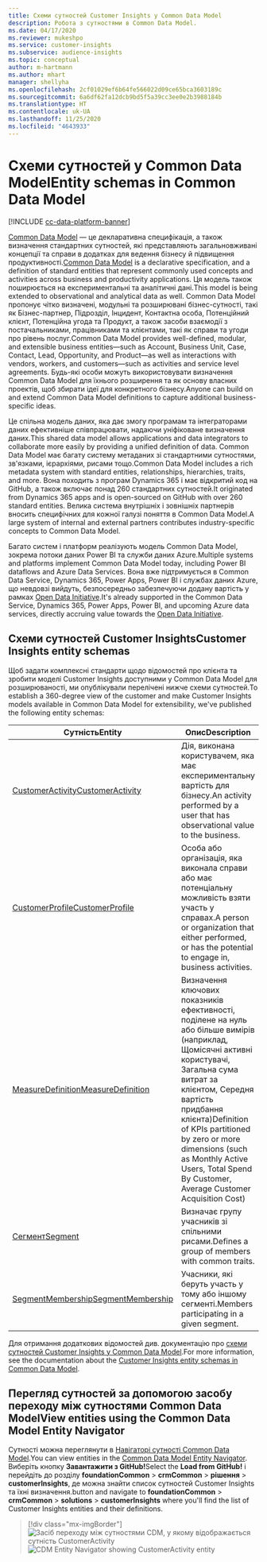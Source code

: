 ```yaml
---
title: Схеми сутностей Customer Insights у Common Data Model
description: Робота з сутностями в Common Data Model.
ms.date: 04/17/2020
ms.reviewer: mukeshpo
ms.service: customer-insights
ms.subservice: audience-insights
ms.topic: conceptual
author: m-hartmann
ms.author: mhart
manager: shellyha
ms.openlocfilehash: 2cf01029ef6b64fe566022d09ce65bca3603189c
ms.sourcegitcommit: 6a6df62fa12dcb9bd5f5a39cc3ee0e2b3988184b
ms.translationtype: HT
ms.contentlocale: uk-UA
ms.lasthandoff: 11/25/2020
ms.locfileid: "4643933"
---
```

# <a name="entity-schemas-in-common-data-model"></a><span data-ttu-id="67bcb-103">Схеми сутностей у Common Data Model</span><span class="sxs-lookup"><span data-stu-id="67bcb-103">Entity schemas in Common Data Model</span></span>

[!INCLUDE [cc-data-platform-banner](../includes/cc-data-platform-banner.md)]

<span data-ttu-id="67bcb-104">[Common Data Model](https://docs.microsoft.com/common-data-model/) — це декларативна специфікація, а також визначення стандартних сутностей, які представляють загальновживані концепції та справи в додатках для ведення бізнесу й підвищення продуктивності.</span><span class="sxs-lookup"><span data-stu-id="67bcb-104">[Common Data Model](https://docs.microsoft.com/common-data-model/) is a declarative specification, and a definition of standard entities that represent commonly used concepts and activities across business and productivity applications.</span></span> <span data-ttu-id="67bcb-105">Ця модель також поширюється на експериментальні та аналітичні дані.</span><span class="sxs-lookup"><span data-stu-id="67bcb-105">This model is being extended to observational and analytical data as well.</span></span> <span data-ttu-id="67bcb-106">Common Data Model пропонує чітко визначені, модульні та розширювані бізнес-сутності, такі як Бізнес-партнер, Підрозділ, Інцидент, Контактна особа, Потенційний клієнт, Потенційна угода та Продукт, а також засоби взаємодії з постачальниками, працівниками та клієнтами, такі як справи та угоди про рівень послуг.</span><span class="sxs-lookup"><span data-stu-id="67bcb-106">Common Data Model provides well-defined, modular, and extensible business entities—such as Account, Business Unit, Case, Contact, Lead, Opportunity, and Product—as well as interactions with vendors, workers, and customers—such as activities and service level agreements.</span></span> <span data-ttu-id="67bcb-107">Будь-які особи можуть використовувати визначення Common Data Model для їхнього розширення та як основу власних проектів, щоб збирати ідеї для конкретного бізнесу.</span><span class="sxs-lookup"><span data-stu-id="67bcb-107">Anyone can build on and extend Common Data Model definitions to capture additional business-specific ideas.</span></span>

<span data-ttu-id="67bcb-108">Це спільна модель даних, яка дає змогу програмам та інтеграторами даних ефективніше співпрацювати, надаючи уніфіковане визначення даних.</span><span class="sxs-lookup"><span data-stu-id="67bcb-108">This shared data model allows applications and data integrators to collaborate more easily by providing a unified definition of data.</span></span> <span data-ttu-id="67bcb-109">Common Data Model має багату систему метаданих зі стандартними сутностями, зв'язками, ієрархіями, рисами тощо.</span><span class="sxs-lookup"><span data-stu-id="67bcb-109">Common Data Model includes a rich metadata system with standard entities, relationships, hierarchies, traits, and more.</span></span> <span data-ttu-id="67bcb-110">Вона походить з програм Dynamics 365 і має відкритий код на GitHub, а також включає понад 260 стандартних сутностей.</span><span class="sxs-lookup"><span data-stu-id="67bcb-110">It originated from Dynamics 365 apps and is open-sourced on GitHub with over 260 standard entities.</span></span> <span data-ttu-id="67bcb-111">Велика система внутрішніх і зовнішніх партнерів вносить специфічних для кожної галузі поняття в Common Data Model.</span><span class="sxs-lookup"><span data-stu-id="67bcb-111">A large system of internal and external partners contributes industry-specific concepts to Common Data Model.</span></span>

<span data-ttu-id="67bcb-112">Багато систем і платформ реалізують модель Common Data Model, зокрема потоки даних Power BI та служби даних Azure.</span><span class="sxs-lookup"><span data-stu-id="67bcb-112">Multiple systems and platforms implement Common Data Model today, including Power BI dataflows and Azure Data Services.</span></span> <span data-ttu-id="67bcb-113">Вона вже підтримується в Common Data Service, Dynamics 365, Power Apps, Power BI і службах даних Azure, що невдовзі вийдуть, безпосередньо забезпечуючи додану вартість у рамках [Open Data Initiative](https://www.microsoft.com/open-data-initiative).</span><span class="sxs-lookup"><span data-stu-id="67bcb-113">It's already supported in the Common Data Service, Dynamics 365, Power Apps, Power BI, and upcoming Azure data services, directly accruing value towards the [Open Data Initiative](https://www.microsoft.com/open-data-initiative).</span></span>

## <a name="customer-insights-entity-schemas"></a><span data-ttu-id="67bcb-114">Схеми сутностей Customer Insights</span><span class="sxs-lookup"><span data-stu-id="67bcb-114">Customer Insights entity schemas</span></span>

<span data-ttu-id="67bcb-115">Щоб задати комплексні стандарти щодо відомостей про клієнта та зробити моделі Customer Insights доступними у Common Data Model для розширюваності, ми опублікували перелічені нижче схеми сутностей.</span><span class="sxs-lookup"><span data-stu-id="67bcb-115">To establish a 360-degree view of the customer and make Customer Insights models available in Common Data Model for extensibility, we've published the following entity schemas:</span></span>

| <span data-ttu-id="67bcb-116">Сутність</span><span class="sxs-lookup"><span data-stu-id="67bcb-116">Entity</span></span> | <span data-ttu-id="67bcb-117">Опис</span><span class="sxs-lookup"><span data-stu-id="67bcb-117">Description</span></span> |
|---------|---------|
|[<span data-ttu-id="67bcb-118">CustomerActivity</span><span class="sxs-lookup"><span data-stu-id="67bcb-118">CustomerActivity</span></span>](https://docs.microsoft.com/common-data-model/schema/core/applicationcommon/foundationcommon/crmcommon/solutions/customerinsights/customeractivity) | <span data-ttu-id="67bcb-119">Дія, виконана користувачем, яка має експериментальну вартість для бізнесу.</span><span class="sxs-lookup"><span data-stu-id="67bcb-119">An activity performed by a user that has observational value to the business.</span></span> |
|[<span data-ttu-id="67bcb-120">CustomerProfile</span><span class="sxs-lookup"><span data-stu-id="67bcb-120">CustomerProfile</span></span>](https://docs.microsoft.com/common-data-model/schema/core/applicationcommon/foundationcommon/crmcommon/solutions/customerinsights/customerprofile) | <span data-ttu-id="67bcb-121">Особа або організація, яка виконала справи або має потенціальну можливість взяти участь у справах.</span><span class="sxs-lookup"><span data-stu-id="67bcb-121">A person or organization that either performed, or has the potential to engage in, business activities.</span></span> |
|[<span data-ttu-id="67bcb-122">MeasureDefinition</span><span class="sxs-lookup"><span data-stu-id="67bcb-122">MeasureDefinition</span></span>](https://docs.microsoft.com/common-data-model/schema/core/applicationcommon/foundationcommon/crmcommon/solutions/customerinsights/measuredefinition) | <span data-ttu-id="67bcb-123">Визначення ключових показників ефективності, поділене на нуль або більше вимірів (наприклад, Щомісячні активні користувачі, Загальна сума витрат за клієнтом, Середня вартість придбання клієнта)</span><span class="sxs-lookup"><span data-stu-id="67bcb-123">Definition of KPIs partitioned by zero or more dimensions (such as Monthly Active Users, Total Spend By Customer, Average Customer Acquisition Cost)</span></span> |
|[<span data-ttu-id="67bcb-124">Сегмент</span><span class="sxs-lookup"><span data-stu-id="67bcb-124">Segment</span></span>](https://docs.microsoft.com/common-data-model/schema/core/applicationcommon/foundationcommon/crmcommon/solutions/customerinsights/segment) | <span data-ttu-id="67bcb-125">Визначає групу учасників зі спільними рисами.</span><span class="sxs-lookup"><span data-stu-id="67bcb-125">Defines a group of members with common traits.</span></span> |
|[<span data-ttu-id="67bcb-126">SegmentMembership</span><span class="sxs-lookup"><span data-stu-id="67bcb-126">SegmentMembership</span></span>](https://docs.microsoft.com/common-data-model/schema/core/applicationcommon/foundationcommon/crmcommon/solutions/customerinsights/segmentmembership) | <span data-ttu-id="67bcb-127">Учасники, які беруть участь у тому або іншому сегменті.</span><span class="sxs-lookup"><span data-stu-id="67bcb-127">Members participating in a given segment.</span></span> |

<span data-ttu-id="67bcb-128">Для отримання додаткових відомостей див. документацію про [схеми сутностей Customer Insights у Common Data Model](https://docs.microsoft.com/common-data-model/schema/core/applicationcommon/foundationcommon/crmcommon/solutions/customerinsights/overview).</span><span class="sxs-lookup"><span data-stu-id="67bcb-128">For more information, see the documentation about the [Customer Insights entity schemas in Common Data Model](https://docs.microsoft.com/common-data-model/schema/core/applicationcommon/foundationcommon/crmcommon/solutions/customerinsights/overview).</span></span>

## <a name="view-entities-using-the-common-data-model-entity-navigator"></a><span data-ttu-id="67bcb-129">Перегляд сутностей за допомогою засобу переходу між сутностями Common Data Model</span><span class="sxs-lookup"><span data-stu-id="67bcb-129">View entities using the Common Data Model Entity Navigator</span></span>

<span data-ttu-id="67bcb-130">Сутності можна переглянути в [Навігаторі сутності Common Data Model](https://microsoft.github.io/CDM/).</span><span class="sxs-lookup"><span data-stu-id="67bcb-130">You can view entities in the [Common Data Model Entity Navigator](https://microsoft.github.io/CDM/).</span></span> <span data-ttu-id="67bcb-131">Виберіть кнопку **Завантажити з GitHub!**</span><span class="sxs-lookup"><span data-stu-id="67bcb-131">Select the **Load from GitHub!**</span></span> <span data-ttu-id="67bcb-132">і перейдіть до розділу **foundationCommon** > **crmCommon** > **рішення** > **customerInsights**, де можна знайти список сутностей Customer Insights та їхні визначення.</span><span class="sxs-lookup"><span data-stu-id="67bcb-132">button and navigate to **foundationCommon** > **crmCommon** > **solutions** > **customerInsights** where you'll find the list of Customer Insights entities and their definitions.</span></span>
> [!div class="mx-imgBorder"]
> <span data-ttu-id="67bcb-133">![Засіб переходу між сутностями CDM, у якому відображається сутність CustomerActivity](media/CDM-entity-navigator.png "Засіб переходу між сутностями CDM, у якому відображається сутність CustomerActivity")</span><span class="sxs-lookup"><span data-stu-id="67bcb-133">![CDM Entity Navigator showing CustomerActivity entity](media/CDM-entity-navigator.png "CDM Entity Navigator showing CustomerActivity entity")</span></span>
